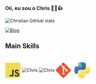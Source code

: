### Oii, eu sou o Chris 👋🤠👍
![Christian GitHub stats](https://github-readme-stats.vercel.app/api?username=barrinhO&show_icons=true&theme=tokyonight)

[![Blog](https://img.shields.io/badge/Instagram-E4405F?style=for-the-badge&logo=instagram&logoColor=white)](https://www.instagram.com/yobarrinho/)



## Main Skills

<div style="display: inline_block"><br>
  <img align="center" alt="Chris" height="50" width="50" src="https://raw.githubusercontent.com/devicons/devicon/master/icons/javascript/javascript-original.svg">
  <img align="center" alt="Chris" height="50" width="50" src="https://github.com/barrinhO/barrinhO/assets/155912614/b4accb6e-6918-47f2-b496-ef90f9ccbe2b">
  <img align="center" alt="Chris" height="50" width="50" src="https://github.com/barrinhO/barrinhO/assets/155912614/2a1cb989-6e53-48b6-90f6-7c913874a41f">
  <img align="center" alt="Chris" height="50" width="50" src="https://raw.githubusercontent.com/devicons/devicon/master/icons/git/git-original.svg">
  <img align="center" alt="Chris" height="63" width="63" src="https://raw.githubusercontent.com/devicons/devicon/master/icons/python/python-original.svg">
<div/>
